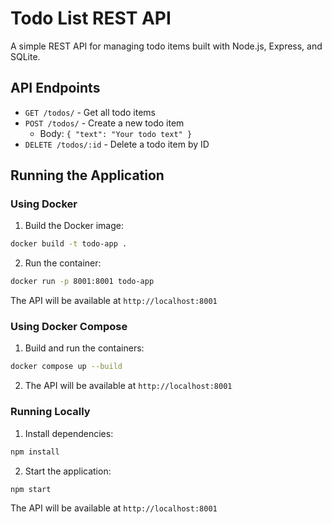 # Todo List REST API

A simple REST API for managing todo items built with Node.js, Express, and SQLite.

## API Endpoints

- `GET /todos/` - Get all todo items
- `POST /todos/` - Create a new todo item
  - Body: `{ "text": "Your todo text" }`
- `DELETE /todos/:id` - Delete a todo item by ID

## Running the Application

### Using Docker

1. Build the Docker image:
```bash
docker build -t todo-app .
```

2. Run the container:
```bash
docker run -p 8001:8001 todo-app
```

The API will be available at `http://localhost:8001`

### Using Docker Compose

1. Build and run the containers:
```bash
docker compose up --build
```

2. The API will be available at `http://localhost:8001`

### Running Locally

1. Install dependencies:
```bash
npm install
```

2. Start the application:
```bash
npm start
```

The API will be available at `http://localhost:8001` 